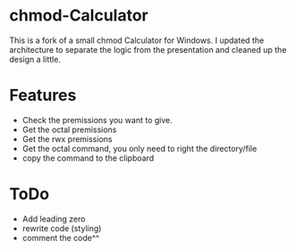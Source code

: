 # chmod-Calculator
This is a fork of a small chmod Calculator for Windows.
I updated the architecture to separate the logic from the presentation and cleaned up the design a little.

# Features
- Check the premissions you want to give.
- Get the octal premissions
- Get the rwx premissions
- Get the octal command, you only need to right the directory/file
- copy the command to the clipboard

# ToDo
- Add leading zero
- rewrite code (styling)
- comment the code^^

